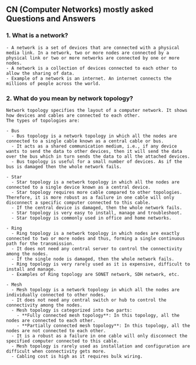 ## CN (Computer Networks) mostly asked Questions and Answers

### 1. What is a network?
    - A network is a set of devices that are connected with a physical media link. In a network, two or more nodes are connected by a physical link or two or more networks are connected by one or more nodes.
    - A network is a collection of devices connected to each other to allow the sharing of data.
    - Example of a network is an internet. An internet connects the millions of people across the world.

### 2. What do you mean by network topology?
    Network topology specifies the layout of a computer network. It shows how devices and cables are connected to each other. 
    The types of topologies are:
    
    - Bus
      - Bus topology is a network topology in which all the nodes are connected to a single cable known as a central cable or bus.
      - It acts as a shared communication medium, i.e., if any device wants to send the data to other devices, then it will send the data over the bus which in turn sends the data to all the attached devices.
      - Bus topology is useful for a small number of devices. As if the bus is damaged then the whole network fails.
    
    - Star
      - Star topology is a network topology in which all the nodes are connected to a single device known as a central device.
      - Star topology requires more cable compared to other topologies. Therefore, it is more robust as a failure in one cable will only disconnect a specific computer connected to this cable.
      - If the central device is damaged, then the whole network fails.
      - Star topology is very easy to install, manage and troubleshoot.
      - Star topology is commonly used in office and home networks.
      
    - Ring
      - Ring topology is a network topology in which nodes are exactly connected to two or more nodes and thus, forming a single continuous path for the transmission.
      - It does not need any central server to control the connectivity among the nodes.
      - If the single node is damaged, then the whole network fails.
      - Ring topology is very rarely used as it is expensive, difficult to install and manage.
      - Examples of Ring topology are SONET network, SDH network, etc.
      
    - Mesh
      - Mesh topology is a network topology in which all the nodes are individually connected to other nodes.
      - It does not need any central switch or hub to control the connectivity among the nodes.
      - Mesh topology is categorized into two parts:
        - **Fully connected mesh topology**: In this topology, all the nodes are connected to each other.
        - **Partially connected mesh topology**: In this topology, all the nodes are not connected to each other.
      - It is a robust as a failure in one cable will only disconnect the specified computer connected to this cable.
      - Mesh topology is rarely used as installation and configuration are difficult when connectivity gets more.
      - Cabling cost is high as it requires bulk wiring.
